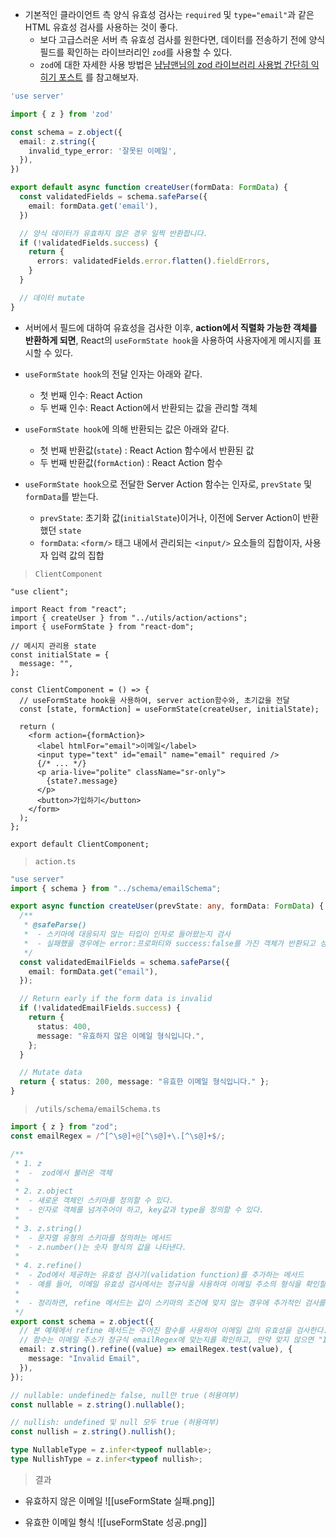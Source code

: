 
- 기본적인 클라이언트 측 양식 유효성 검사는 `required` 및 `type="email"`과 같은 HTML 유효성 검사를 사용하는 것이 좋다.
	- 보다 고급스러운 서버 측 유효성 검사를 원한다면, 데이터를 전송하기 전에 양식 필드를 확인하는 라이브러리인 `zod`를 사용할 수 있다.
	- `zod`에 대한 자세한 사용 방법은 [냠냠맨님의 zod 라이브러리 사용법 간단히 익히기 포스트](https://xionwcfm.tistory.com/346) 를 참고해보자.
```ts
'use server'

import { z } from 'zod'

const schema = z.object({
  email: z.string({
    invalid_type_error: '잘못된 이메일',
  }),
})

export default async function createUser(formData: FormData) {
  const validatedFields = schema.safeParse({
    email: formData.get('email'),
  })

  // 양식 데이터가 유효하지 않은 경우 일찍 반환합니다.
  if (!validatedFields.success) {
    return {
      errors: validatedFields.error.flatten().fieldErrors,
    }
  }

  // 데이터 mutate
}
```

- 서버에서 필드에 대하여 유효성을 검사한 이후, **action에서 직렬화 가능한 객체를 반환하게 되면**, React의 `useFormState hook`을 사용하여 사용자에게 메시지를 표시할 수 있다.

- `useFormState hook`의 전달 인자는 아래와 같다.
	- 첫 번째 인수: React Action
	- 두 번째 인수: React Action에서 반환되는 값을 관리할 객체

- `useFormState hook`에 의해 반환되는 값은 아래와 같다.
	- 첫 번째 반환값(`state`) : React Action 함수에서 반환된 값
	- 두 번째 반환값(`formAction`) : React Action 함수

- `useFormState hook`으로 전달한 Server Action 함수는 인자로, `prevState` 및 `formData`를 받는다.
	- `prevState`: 초기화 값(`initialState`)이거나, 이전에 Server Action이 반환했던 `state`
	- `formData`: `<form/>` 태그 내에서 관리되는 `<input/>` 요소들의 집합이자, 사용자 입력 값의 집합


> `ClientComponent`
```tsx
"use client";

import React from "react";
import { createUser } from "../utils/action/actions";
import { useFormState } from "react-dom";

// 메시지 관리용 state
const initialState = {
  message: "",
};

const ClientComponent = () => {
  // useFormState hook을 사용하여, server action함수와, 초기값을 전달
  const [state, formAction] = useFormState(createUser, initialState);

  return (
    <form action={formAction}>
      <label htmlFor="email">이메일</label>
      <input type="text" id="email" name="email" required />
      {/* ... */}
      <p aria-live="polite" className="sr-only">
        {state?.message}
      </p>
      <button>가입하기</button>
    </form>
  );
};

export default ClientComponent;
```

> `action.ts`
```ts
"use server"
import { schema } from "../schema/emailSchema";

export async function createUser(prevState: any, formData: FormData) {
  /**
   * @safeParse()
   *  - 스키마에 대응되지 않는 타입이 인자로 들어왔는지 검사
   *  - 실패했을 경우에는 error:프로퍼티와 success:false를 가진 객체가 반환되고 성공했을 경우에는 data 프로퍼티와 success:true를 가진 객체가 반환된다.
   */
  const validatedEmailFields = schema.safeParse({
    email: formData.get("email"),
  });

  // Return early if the form data is invalid
  if (!validatedEmailFields.success) {
    return {
      status: 400,
      message: "유효하지 않은 이메일 형식입니다.",
    };
  }

  // Mutate data
  return { status: 200, message: "유효한 이메일 형식입니다." };
}
```

> `/utils/schema/emailSchema.ts`
```ts
import { z } from "zod";
const emailRegex = /^[^\s@]+@[^\s@]+\.[^\s@]+$/;

/**
 * 1. z
 *  -  zod에서 불러온 객체
 *
 * 2. z.object
 *  - 새로운 객체인 스키마를 정의할 수 있다.
 *  - 인자로 객체를 넘겨주어야 하고, key값과 type을 정의할 수 있다.
 *
 * 3. z.string()
 *  - 문자열 유형의 스키마를 정의하는 메서드
 *  - z.number()는 숫자 형식의 값을 나타낸다.
 *
 * 4. z.refine()
 *  - Zod에서 제공하는 유효성 검사기(validation function)를 추가하는 메서드
 *  - 예를 들어, 이메일 유효성 검사에서는 정규식을 사용하여 이메일 주소의 형식을 확인할 수 있습니다. refine 메서드를 사용하여 이러한 추가적인 검사를 수행할 수 있다.
 *
 *  - 정리하면, refine 메서드는 값이 스키마의 조건에 맞지 않는 경우에 추가적인 검사를 수행하고 사용자 정의 오류 메시지를 반환하는 데 사용된다고 할 수 있다.
 */
export const schema = z.object({
  // 본 예제에서 refine 메서드는 주어진 함수를 사용하여 이메일 값의 유효성을 검사한다.
  // 함수는 이메일 주소가 정규식 emailRegex에 맞는지를 확인하고, 만약 맞지 않으면 "Invalid Email" 메시지를 반환한다.
  email: z.string().refine((value) => emailRegex.test(value), {
    message: "Invalid Email",
  }),
});

// nullable: undefined는 false, null만 true (허용여부)
const nullable = z.string().nullable();

// nullish: undefined 및 null 모두 true (허용여부)
const nullish = z.string().nullish();

type NullableType = z.infer<typeof nullable>;
type NullishType = z.infer<typeof nullish>;

```

> 결과

- 유효하지 않은 이메일
![[useFormState 실패.png]]

- 유효한 이메일 형식
![[useFormState 성공.png]]